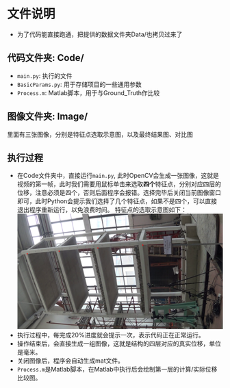 # 文件说明

- 为了代码能直接跑通，把提供的数据文件夹Data/也拷贝过来了

## 代码文件夹: Code/

- `main.py`: 执行的文件
- `BasicParams.py`: 用于存储项目的一些通用参数
- `Process.m`: Matlab脚本，用于与Ground_Truth作比较

## 图像文件夹: Image/

里面有三张图像，分别是特征点选取示意图，以及最终结果图、对比图

## 执行过程

- 在Code文件夹中，直接运行`main.py`, 此时OpenCV会生成一张图像，这就是视频的第一帧，此时我们需要用鼠标单击来选取**四个**特征点，分别对应四层的位移，注意必须是四个，否则后面程序会报错。选择完毕后关闭当前图像窗口即可，此时Python会提示我们选择了几个特征点，如果不是四个，可以直接退出程序重新运行，以免浪费时间。
  特征点的选取示意图如下：
  ![Features](Image/Get%20Points.png)
- 执行过程中，每完成20%进度就会提示一次，表示代码正在正常运行。
- 操作结束后，会直接生成一组图像，这就是结构的四层对应的真实位移，单位是毫米。
- 关闭图像后，程序会自动生成mat文件。
- `Process.m`是Matlab脚本，在Matlab中执行后会绘制第一层的计算/实际位移比较图。
